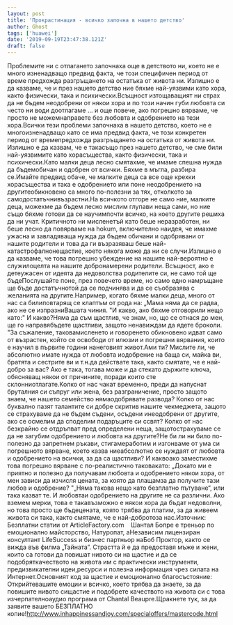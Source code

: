 ```yaml
---
layout: post
title: 'Прокрастинация - всичко започна в нашето детство'
author: Ghost
tags: ['huawei']
date: '2019-09-19T23:47:38.121Z'
draft: false
---
```


Проблемите ни с отлагането започнаха още в детството ни, което не е много изненадващо предвид факта, че този специфичен период от време предхожда разгръщането на остатъка от живота ни. Излишно е да казваме, че и през нашето детство ние бяхме най-уязвими като хора, както физически, така и психически.Всъщност изтощаващият ни страх да не бъдем неодобрени от някои хора и по този начин губи любовта си често ни води доотлагаме ... и още повече, ако погрешно вярваме, че просто не можемнаправете без любовта и одобрението на тези хора.Всички тези проблеми започнаха в нашето детство, което не е многоизненадващо като се има предвид факта, че този конкретен период от времепредхожда разгръщането на остатъка от живота ни. Излишно е да казвам, че е такасъщо през нашето детство, че сме били най-уязвимите като хорасъщества, както физически, така и психически.Като малки деца лесно смятахме, че имаме спешна нужда да бъдемобичан и одобрен от всички. Бяхме в мъгла, разбира се.Имайте предвид обаче, че малките деца са все още крехки хорасъщества и така е одобрението или поне неодобрението на другитеобикновено са много по-полезни за тях, отколкото за самодостатъчнивъзрастни.На всичкото отгоре не само ние, малките деца, можехме да бъдем лесно мислим глупави неща сами, но ние също бяхме готови да се научимпочти всичко, на което другите решиха да ни учат. Критичното ни мисленетъй като беше неразработен, ни беше лесно да повярваме на hokum, включително наидея, че имахме ужасна и завладяваща нужда да бъдем обичани и одобрявани от нашите родители и това да ги възразяваш беше най-катастрофалнонещастие, което някога може да ни се случи.Излишно е да казваме, че това погрешно убеждение на нашите най-вероятно е служилоцелта на нашите добронамерени родители. Всъщност, ако е детеужасен от идеята да недоволства родителите си, не само той ще бъдеПослушайте поне, през повечето време, но само едно намръщане ще бъде достатъчнотой да се подчинява и да се съобразява с желанията на другите.Например, когато бяхме малки деца, много от нас са билиповтарящ се клаптъм от рода на: „Мама няма да се радва, ако не се изпразниВашата чиния. "И какво, ако бяхме отговорили нещо като:" И какво?Няма да съм щастлив, че знам, но, що се отнася до мен, ще го направябъдете щастливи, защото ненавиждам да ядете броколи. "За съжаление, таковамисленето и говоренето обикновено идват само от възрастен, който се освободи от илюзии и погрешни вярвания, които е научил в първите години нанеговият живот.Ами ти? Мислите ли, че абсолютно имате нужда от любовта иодобрение на баща си, майка ви, братята и сестрите ви и т.н.да действате така, както смятате, че е най-добро за вас? Ако е така, тогава може и да стекато държите ключа, обясняващ някои от причините, поради които сте склонниотлагате.Колко от нас чакат временно, преди да напуснат бруталния си съпруг или жена, без разграничение, просто защото знаем, че нашето семейство нямаодобрявате развода? Колко от нас буквално пазят талантите си добре скритив нашите чекмеджета, защото се страхуваме да не бъдем съдени, осъдени инеодобрени от другите, ако се осмелим да споделим подаръците си ссвят? Колко от нас безкрайно се отдръпват пред определени неща, защотострахуваме се да не загубим одобрението и любовта на другите?Не би ли ни било по-полезно да запретнем ръкави, стигамеработим и изгонваме от ума си погрешното вярване, което казва ниеабсолютно се нуждаят от любовта и одобрението на всички, за да са щастливи? И каквоако заместихме това погрешно вярване с по-реалистично таковакато: „Докато ми е приятно и полезно да получавам любовта и одобрението някои хора, от мен зависи да изчисля цената, за която да плащамза да получите тази любов и одобрение? "„Няма такова нещо като безплатно пътуване“, или така казват те. И любовтаи одобрението на другите не са различни. Ако вземем мерки, това е такавъзможно е някои хора да бъдат недоволни, но това просто ще бъдецената, която трябва да платим, за да живеем живота си така, както смятаме, че е най-добротоза нас.Източник: Безплатни статии от ArticleFactory.com    Шантал Бопре е треньор по емоционално майсторство, Натуропат, аНезависим лицензиран консултант LifeSuccess и бизнес партньор наБоб Проктор, както се вижда във филма „Тайната“. Страстта й е да предоставя мъже и жени, които са готови да повишат нивото си на щастие и да се подобряткачеството на живота им с практически инструменти, предизвикателни идеи,ресурси и полезна информация чрез силата на Интернет.Основният код за щастие и емоционално благосъстояние: Открийтевашите емоции и всичко, което трябва да знаете, за да повишите нивото сищастие и подобрете качеството на живота си с това изчерпателноаудио програма от Chantal Beaupre.Щракнете тук, за да заявите вашето БЕЗПЛАТНО копие!http://www.inhappinessandjoy.com/specialoffers/mastercode.html
